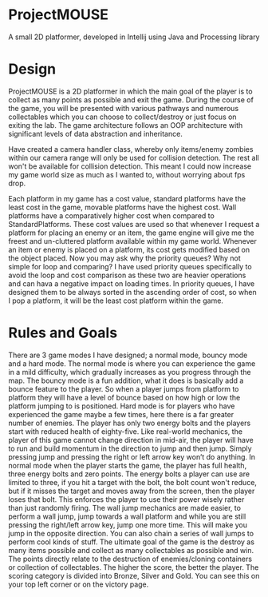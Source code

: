 # ProjectMOUSE
A small 2D platformer, developed in Intellij using Java and Processing library

# Design
ProjectMOUSE is a 2D platformer in which the main goal of the player is to collect as many points as possible and exit the game. 
During the course of the game, you will be presented with various pathways and numerous collectables which you can choose to collect/destroy or just focus on exiting the lab. 
The game architecture follows an OOP architecture with significant levels of data abstraction and inheritance.

Have created a camera handler class, whereby only items/enemy zombies within our camera range will only be used for collision detection. 
The rest all won't be available for collision detection. This meant I could now increase my game world size as much as I wanted to, without worrying about fps drop.

Each platform in my game has a cost value, standard platforms have the least cost in the game, movable platforms have the highest cost. 
Wall platforms have a comparatively higher cost when compared to StandardPlatforms. 
These cost values are used so that whenever I request a platform for placing an enemy or an item, the game engine will give me the freest and un-cluttered platform available within my game world. 
Whenever an item or enemy is placed on a platform, its cost gets modified based on the object placed. Now you may ask why the priority queues? Why not simple for loop and comparing? I
have used priority queues specifically to avoid the loop and cost comparison as these two are heavier operations and can hava a negative impact on loading times. 
In priority queues, I have designed them to be always sorted in the ascending order of cost, so when I pop a platform, it will be the least cost platform within the game.

# Rules and Goals
There are 3 game modes I have designed; a normal mode, bouncy mode and a hard mode. The normal mode is where you can experience the game in a mild difficulty, which gradually increases as you progress through the map. The bouncy mode is a fun addition, what it does is basically add a bounce feature to the player. So when a player jumps from platform to platform they will have a level of bounce based on how high or low the platform jumping to is positioned. Hard mode is for players who have experienced the game maybe a few times, here there is a far greater number of enemies. The player has only two energy bolts and the players start with reduced health of eighty-five.
Like real-world mechanics, the player of this game cannot change direction in mid-air, the player will have to run and build momentum in the direction to jump and then jump. Simply pressing jump and pressing the right or left arrow key won’t do anything.
In normal mode when the player starts the game, the player has full health, three energy bolts and zero points. The energy bolts a player can use are limited to three, if you hit a target with the bolt, the bolt count won't reduce, but if it misses the target and moves away from the screen, then the player loses that bolt. This enforces the player to use their power wisely rather than just randomly firing.
The wall jump mechanics are made easier, to perform a wall jump, jump towards a wall platform and while you are still pressing the right/left arrow key, jump one more time. This will make you jump in the opposite direction. You can also chain a series of wall jumps to perform cool kinds of stuff.
The ultimate goal of the game is the destroy as many items possible and collect as many collectables as possible and win. The points directly relate to the destruction of enemies/cloning containers or collection of collectables. The higher the score, the better the player. The scoring category is divided into Bronze, Silver and Gold. You can see this on your top left corner or on the victory page.
